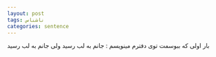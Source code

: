```yaml
---
layout: post
tags: ناشناس
categories: sentence
---
```


بار اولی که ببوسمت 
توی دفترم مینویسم :
جانم به لب رسید ولی جانم به لب رسید